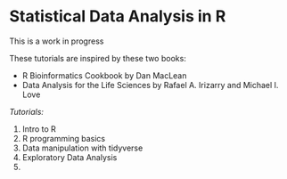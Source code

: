 # Statistical Data Analysis in R
This is a work in progress

These tutorials are inspired by these two books:
- R Bioinformatics Cookbook by Dan MacLean
- Data Analysis for the Life Sciences by Rafael A. Irizarry and Michael I. Love

*Tutorials:*
1. Intro to R
2. R programming basics
3. Data manipulation with tidyverse
4. Exploratory Data Analysis
5. 
